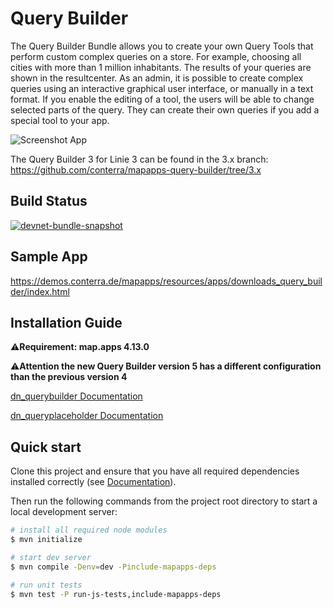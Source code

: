 # Query Builder
The Query Builder Bundle allows you to create your own Query Tools that perform custom complex queries on a store. For example, choosing all cities with more than 1 million inhabitants. The results of your queries are shown in the resultcenter. As an admin, it is possible to create complex queries using an interactive graphical user interface, or manually in a text format. If you enable the editing of a tool, the users will be able to change selected parts of the query. They can create their own queries if you add a special tool to your app.

![Screenshot App](https://github.com/conterra/mapapps-query-builder/blob/master/screenshot.JPG)

The Query Builder 3 for Linie 3 can be found in the 3.x branch:
https://github.com/conterra/mapapps-query-builder/tree/3.x

## Build Status
[![devnet-bundle-snapshot](https://github.com/conterra/mapapps-query-builder/actions/workflows/devnet-bundle-snapshot.yml/badge.svg)](https://github.com/conterra/mapapps-query-builder/actions/workflows/devnet-bundle-snapshot.yml)

## Sample App
https://demos.conterra.de/mapapps/resources/apps/downloads_query_builder/index.html

## Installation Guide
⚠️**Requirement: map.apps 4.13.0**

⚠️**Attention the new Query Builder version 5 has a different configuration than the previous version 4**

[dn_querybuilder Documentation](https://github.com/conterra/mapapps-query-builder/tree/master/src/main/js/bundles/dn_querybuilder)

[dn_queryplaceholder Documentation](https://github.com/conterra/mapapps-query-builder/tree/master/src/main/js/bundles/dn_queryplaceholder)

## Quick start

Clone this project and ensure that you have all required dependencies installed correctly (see [Documentation](https://docs.conterra.de/en/mapapps/latest/developersguide/getting-started/set-up-development-environment.html)).

Then run the following commands from the project root directory to start a local development server:

```bash
# install all required node modules
$ mvn initialize

# start dev server
$ mvn compile -Denv=dev -Pinclude-mapapps-deps

# run unit tests
$ mvn test -P run-js-tests,include-mapapps-deps
```

